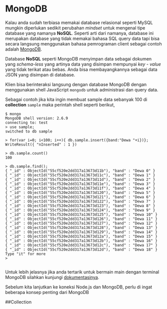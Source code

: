# MongoDB

Kalau anda sudah terbiasa memakai database relasional seperti MySQL mungkin diperlukan sedikit perubahan *mindset* untuk mengenal tipe database yang namanya **NoSQL**. Seperti arti dari namanya, database ini merupakan database yang tidak memakai bahasa SQL query data tapi bisa secara langsung menggunakan bahasa pemrograman client sebagai contoh adalah [MongoDB](https://www.mongodb.org/).

Database **NoSQL** seperti MongoDB menyimpan data sebagai dokumen yang *schema-less* yang artinya data yang disimpan mempunyai *key - value* yang tidak terikat atau bebas. Anda bisa membayangkannya sebagai data JSON yang disimpan di database.

Klien bisa berinteraksi langsung dengan database MongoDB dengan menggunakan shell JavaScript `mongodb` untuk administrasi dan query data.

Sebagai contoh jika kita ingin membuat sample data sebanyak 100 di **collection** `sample` maka perintah shell seperti berikut,


```
$ mongo
MongoDB shell version: 2.6.9
connecting to: test
> use sample;
switched to db sample

> for(var i=0; i<100; i++){ db.sample.insert({band:"Dewa "+i})};
WriteResult({ "nInserted" : 1 })

> db.sample.count()
100

> db.sample.find();
{ "_id" : ObjectId("55cf520e2dd317a13673d11b"), "band" : "Dewa 0" }
{ "_id" : ObjectId("55cf520e2dd317a13673d11c"), "band" : "Dewa 1" }
{ "_id" : ObjectId("55cf520e2dd317a13673d11d"), "band" : "Dewa 2" }
{ "_id" : ObjectId("55cf520e2dd317a13673d11e"), "band" : "Dewa 3" }
{ "_id" : ObjectId("55cf520e2dd317a13673d11f"), "band" : "Dewa 4" }
{ "_id" : ObjectId("55cf520e2dd317a13673d120"), "band" : "Dewa 5" }
{ "_id" : ObjectId("55cf520e2dd317a13673d121"), "band" : "Dewa 6" }
{ "_id" : ObjectId("55cf520e2dd317a13673d122"), "band" : "Dewa 7" }
{ "_id" : ObjectId("55cf520e2dd317a13673d123"), "band" : "Dewa 8" }
{ "_id" : ObjectId("55cf520e2dd317a13673d124"), "band" : "Dewa 9" }
{ "_id" : ObjectId("55cf520e2dd317a13673d125"), "band" : "Dewa 10" }
{ "_id" : ObjectId("55cf520e2dd317a13673d126"), "band" : "Dewa 11" }
{ "_id" : ObjectId("55cf520e2dd317a13673d127"), "band" : "Dewa 12" }
{ "_id" : ObjectId("55cf520e2dd317a13673d128"), "band" : "Dewa 13" }
{ "_id" : ObjectId("55cf520e2dd317a13673d129"), "band" : "Dewa 14" }
{ "_id" : ObjectId("55cf520e2dd317a13673d12a"), "band" : "Dewa 15" }
{ "_id" : ObjectId("55cf520e2dd317a13673d12b"), "band" : "Dewa 16" }
{ "_id" : ObjectId("55cf520e2dd317a13673d12c"), "band" : "Dewa 17" }
{ "_id" : ObjectId("55cf520e2dd317a13673d12d"), "band" : "Dewa 18" }
Type "it" for more
> 


```

Untuk lebih jelasnya jika anda tertarik untuk bermain main dengan terminal MongoDB silahkan kunjungi [dokumentasinya](https://docs.mongodb.org/getting-started/shell/).

Sebelum kita lanjutkan ke koneksi Node.js dan MongoDB, perlu di ingat beberapa konsep penting dari MongoDB 

##Collection




